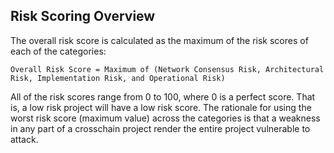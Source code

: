 ## Risk Scoring Overview
The overall risk score is calculated as the maximum of the risk scores of each of the categories:

```
Overall Risk Score = Maximum of (Network Consensus Risk, Architectural Risk, Implementation Risk, and Operational Risk)
```

All of the risk scores range from 0 to 100, where 0 is a perfect score. That is, a low risk project will have a low risk score. The rationale for using the worst risk score (maximum value) across the categories is that a weakness in any part of a crosschain project render the entire project vulnerable to attack.

